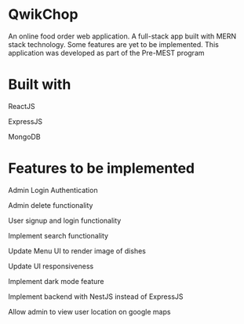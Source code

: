 # QwikChop
An online food order web application. A full-stack app built with MERN stack technology. Some features are yet to be implemented. This application was developed as part of the Pre-MEST program
# Built with
ReactJS

ExpressJS

MongoDB
# Features to be implemented
Admin Login Authentication

Admin delete functionality

User signup and login functionality

Implement search functionality 

Update Menu UI to render image of dishes

Update UI responsiveness

Implement dark mode feature

Implement backend with NestJS instead of ExpressJS

Allow admin to view user location on google maps
